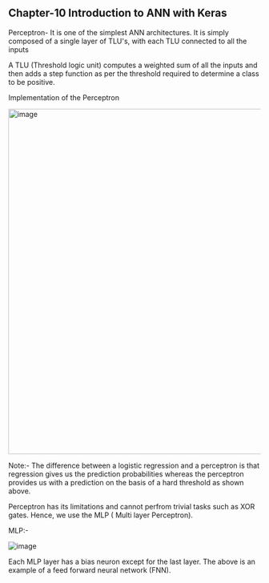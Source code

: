 ## Chapter-10 Introduction to ANN with Keras

Perceptron- It is one of the simplest ANN architectures. It is simply composed of a single layer of TLU's, with each TLU connected to all the inputs

A TLU (Threshold logic unit) computes a weighted sum of all the inputs and then adds a step function as per the threshold required to determine a class to be positive.

Implementation of the Perceptron

<img width="690" alt="image" src="https://user-images.githubusercontent.com/100412162/175992288-3207a07c-c805-4a9c-ab0a-1283dd097de4.png">

Note:- The difference between a logistic regression and a perceptron is that regression gives us the prediction probabilities whereas the perceptron provides us with a prediction on the basis of a hard threshold as shown above.

Perceptron has its limitations and cannot perfrom trivial tasks such as XOR gates. Hence, we use the MLP ( Multi layer Perceptron).

MLP:-

![image](https://user-images.githubusercontent.com/100412162/175993205-f6f78985-58c3-4fcd-b081-b14e0634f55f.png)

Each MLP layer has a bias neuron except for the last layer. The above is an example of a feed forward neural network (FNN).

